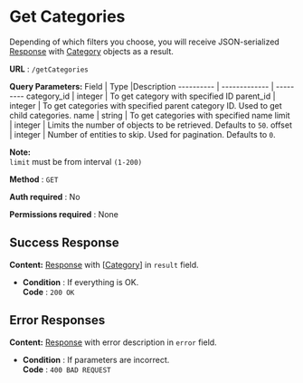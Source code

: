 # Get Categories

Depending of which filters you choose, you will receive JSON-serialized [Response](../types/response.md) with [Category](../types/category.md) objects as a result.

**URL** : `/getCategories`

**Query Parameters:** 
Field | Type |Description
---------- | ------------- | ---------
category_id | integer | To get category with specified ID 
parent_id | integer | To get categories with specified parent category ID. Used to get child categories.
name | string | To get categories with specified name 
limit | integer | Limits the number of objects to be retrieved. Defaults to `50`.
offset | integer | Number of entities to skip. Used for pagination. Defaults to `0`.

**Note:**  
`limit` must be from interval `(1-200)`

**Method** : `GET`

**Auth required** : No

**Permissions required** : None

## Success Response

**Content:** [Response](../types/response.md) with [[Category](../types/category.md)] in `result` field.

* **Condition** : If everything is OK.  
**Code** : `200 OK`

## Error Responses

**Content:** [Response](../types/response.md) with error description in `error` field.

* **Condition** : If parameters are incorrect.  
**Code** : `400 BAD REQUEST`


